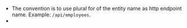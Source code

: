 - The convention is to use plural for of the entity name as http endpoint name. Example: `/api/employees`.
- 